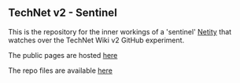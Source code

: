 ## TechNet v2 - Sentinel

This is the repository for the inner workings of a 'sentinel' [Netity](http://netities.com) that watches over the TechNet Wiki v2 GitHub experiment.

The public pages are hosted [here](https://technet2.github.io/Wiki/)

The repo files are available [here](https://github.com/technet2/Wiki/tree/master/docs/)
